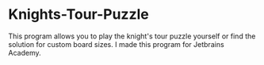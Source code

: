 # Knights-Tour-Puzzle
 This program allows you to play the knight's tour puzzle yourself or find the solution for custom board sizes.
 I made this program for Jetbrains Academy.
